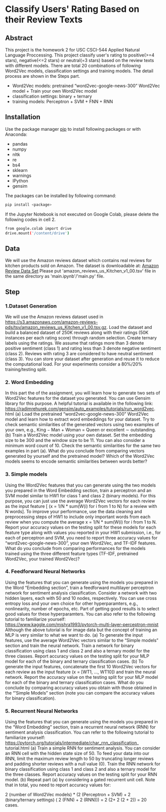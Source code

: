 # Classify Users' Rating Based on their Review Texts

## Abstract
This project is the homework 2 for USC CSCI-544 Applied Natural Language Proccessing. This project classify user's rating to positive(>=4 stars), negative(<=2 stars) or neutral(=3 stars) based on the review texts with different models. There are total 20 combinations of following Word2Vec models, classification settings and training models. The detail process are shown in the Steps part.

- Word2Vec models: pretrained “word2vec-google-news-300” Word2Vec model + Train your own Word2Vec model
- classification settings: binary + ternary
- training models: Perceptron + SVM + FNN + RNN

## Installation

Use the package manager [pip](https://pip.pypa.io/en/stable/) to install following packages or with Anaconda:

- pandas
- numpy
- nltk
- re
- bs4
- sklearn
- warnings
- IPython
- gensim

The packages can be installed by following command:
```bash
pip install <package>
```

If the Jupyter Notebook is not executed on Google Colab, please delete the following codes in cell 2.
```bash
from google.colab import drive
drive.mount('/content/drive')
```

## Data
We will use the Amazon reviews dataset which contains real reviews for
kitchen products sold on Amazon. The dataset is downloadable at: [Amazon Review Data Set](https://s3.amazonaws.com/amazon-reviews-pds/tsv/amazon_reviews_us_Kitchen_v1_00.tsv.gz)
Please put 'amazon_reviews_us_Kitchen_v1_00.tsv' file in the same directory as 'main.ipynb'/'main.py' file.


## Step
### 1.Dataset Generation
We will use the Amazon reviews dataset used in https://s3.amazonaws.com/amazon-reviews-pds/tsv/amazon_reviews_us_Kitchen_v1_00.tsv.gz. Load the dataset
and build a balanced dataset of 250K reviews along with their ratings (50K
instances per each rating score) through random selection. Create ternary
labels using the ratings. We assume that ratings more than 3 denote positive sentiment (class 1) and rating less than 3 denote negative sentiment (class
2). Reviews with rating 3 are considered to have neutral sentiment (class 3).
You can store your dataset after generation and reuse it to reduce the computational load. For your experiments consider a 80%/20% training/testing
split.
### 2. Word Embedding
In this part the of the assignment, you will learn how to generate two sets
of Word2Vec features for the dataset you generated. You can use Gensim
library for this purpose. A helpful tutorial is available in the following link:
https://radimrehurek.com/gensim/auto_examples/tutorials/run_word2vec.
html
(a)
Load the pretrained “word2vec-google-news-300” Word2Vec model and learn
how to extract word embeddings for your dataset. Try to check semantic
similarities of the generated vectors using two examples of your own, e.g.,
King − Man + Woman = Queen or excellent ∼ outstanding.
(b)
Train a Word2Vec model using your own dataset. Set the embedding size
to be 300 and the window size to be 11. You can also consider a minimum
word count of 10. Check the semantic similarities for the same two examples
in part (a). What do you conclude from comparing vectors generated by
yourself and the pretrained model? Which of the Word2Vec models seems
to encode semantic similarities between words better?
### 3. Simple models
Using the Word2Vec features that you can generate using the two models
you prepared in the Word Embedding section, train a perceptron and an
SVM model similar to HW1 for class 1 and class 2 (binary models). For this
purpose, you can just use the average Word2Vec vectors for each review as
the input feature
[ (x = 1/N * sum(W(i) for i from 1 to N) for a review with N words].
To improve your performance, use the data cleaning and preprocessing steps of HW1
to include only important words from each review when you compute the
average x = 1/N * sum(W(i) for i from 1 to N.
Report your accuracy values on the testing split for
these models for each feature type along with values you reported in your
HW1 submission, i.e., for each of perceptron and SVM, you need to report
three accuracy values for “word2vec-google-news-300”, your own Word2Vec,
and TF-IDF features.
What do you conclude from comparing performances for the models
trained using the three different feature types (TF-IDF, pretrained Word2Vec,
your trained Word2Vec)?
### 4. Feedforward Neural Networks
Using the features that you can generate using the models you prepared in
the Word “Embedding section”, train a feedforward multilayer perceptron
network for sentiment analysis classification. Consider a network with two
hidden layers, each with 50 and 10 nodes, respectively. You can use cross
entropy loss and your own choice for other hyperparamters, e.g., nonlinearity,
number of epochs, etc. Part of getting good results is to select good values
for these hyperparamters.
You can also refer to the following tutorial to familiarize yourself:
https://www.kaggle.com/mishra1993/pytorch-multi-layer-perceptron-mnist
Although the above tutorial is for image data but the concept of training
an MLP is very similar to what we want to do.
(a)
To generate the input features, use the average Word2Vec vectors similar to
the “Simple models” section and train the neural network. Train a network
for binary classification using class 1 and class 2 and also a ternary model for
the three classes. Report accuracy values on the testing split for your MLP
model for each of the binary and ternary classification cases.
(b)
To generate the input features, concatenate the first 10 Word2Vec vectors
for each review as the input feature (x = [WT1, ..., WT10]) and train the neural network. Report the accuracy value on the testing split for your MLP model
for each of the binary and ternary classification cases.
What do you conclude by comparing accuracy values you obtain with
those obtained in the “’Simple Models” section (note you can compare the
accuracy values for binary classification).
### 5. Recurrent Neural Networks
Using the features that you can generate using the models you prepared in
the “Word Embedding” section, train a recurrent neural network (RNN) for
sentiment analysis classification. You can refer to the following tutorial to
familiarize yourself:
https://pytorch.org/tutorials/intermediate/char_rnn_classification_
tutorial.html
(a)
Train a simple RNN for sentiment analysis. You can consider an RNN cell
with the hidden state size of 50. To feed your data into our RNN, limit
the maximum review length to 50 by truncating longer reviews and padding
shorter reviews with a null value (0). Train the RNN network for binary
classification using class 1 and class 2 and also a ternary model for the three
classes. Report accuracy values on the testing split for your RNN model.
(b)
Repeat part (a) by considering a gated recurrent unit cell.
Note that in total, you need to report accuracy values for:

2 (number of Word2Vec models) * (2 (Perceptron + SVM) + 2 (binary/ternary settings) ( 2 (FNN) + 2 (RNN))) = 2 (2+ 2 (2 + 2)) = 20 cases.

